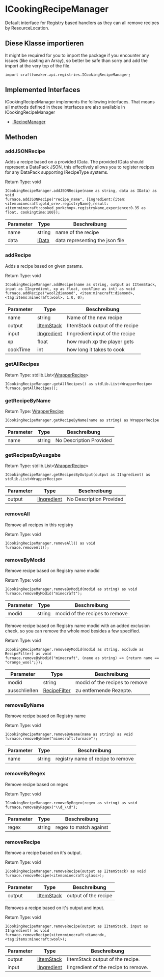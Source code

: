 # ICookingRecipeManager

Default interface for Registry based handlers as they can all remove recipes by ResourceLocation.

## Diese Klasse importieren

It might be required for you to import the package if you encounter any issues (like casting an Array), so better be safe than sorry and add the import at the very top of the file.
```zenscript
import crafttweaker.api.registries.ICookingRecipeManager;
```


## Implemented Interfaces
ICookingRecipeManager implements the following interfaces. That means all methods defined in these interfaces are also available in ICookingRecipeManager

- [IRecipeManager](/vanilla/api/managers/IRecipeManager)

## Methoden

### addJSONRecipe

Adds a recipe based on a provided IData. The provided IData should represent a DataPack JSON, this effectively allows you to register recipes for any DataPack supporting IRecipeType systems.

Return Type: void

```zenscript
ICookingRecipeManager.addJSONRecipe(name as string, data as IData) as void
furnace.addJSONRecipe("recipe_name", {ingredient:{item:<item:minecraft:gold_ore>.registryName},result:<item:minecraft:cooked_porkchop>.registryName,experience:0.35 as float, cookingtime:100});
```

| Parameter | Type                             | Beschreibung                    |
| --------- | -------------------------------- | ------------------------------- |
| name      | string                           | name of the recipe              |
| data      | [IData](/vanilla/api/data/IData) | data representing the json file |


### addRecipe

Adds a recipe based on given params.

Return Type: void

```zenscript
ICookingRecipeManager.addRecipe(name as string, output as IItemStack, input as IIngredient, xp as float, cookTime as int) as void
furnace.addRecipe("wool2diamond", <item:minecraft:diamond>, <tag:items:minecraft:wool>, 1.0, 0);
```

| Parameter | Type                                          | Beschreibung                    |
| --------- | --------------------------------------------- | ------------------------------- |
| name      | string                                        | Name of the new recipe          |
| output    | [IItemStack](/vanilla/api/items/IItemStack)   | IItemStack output of the recipe |
| input     | [IIngredient](/vanilla/api/items/IIngredient) | IIngredient input of the recipe |
| xp        | float                                         | how much xp the player gets     |
| cookTime  | int                                           | how long it takes to cook       |


### getAllRecipes

Return Type: stdlib.List&lt;[WrapperRecipe](/vanilla/api/recipe/WrapperRecipe)&gt;

```zenscript
ICookingRecipeManager.getAllRecipes() as stdlib.List<WrapperRecipe>
furnace.getAllRecipes();
```

### getRecipeByName

Return Type: [WrapperRecipe](/vanilla/api/recipe/WrapperRecipe)

```zenscript
ICookingRecipeManager.getRecipeByName(name as string) as WrapperRecipe
```

| Parameter | Type   | Beschreibung            |
| --------- | ------ | ----------------------- |
| name      | string | No Description Provided |


### getRecipesByAusgabe

Return Type: stdlib.List&lt;[WrapperRecipe](/vanilla/api/recipe/WrapperRecipe)&gt;

```zenscript
ICookingRecipeManager.getRecipesByOutput(output as IIngredient) as stdlib.List<WrapperRecipe>
```

| Parameter | Type                                          | Beschreibung            |
| --------- | --------------------------------------------- | ----------------------- |
| output    | [IIngredient](/vanilla/api/items/IIngredient) | No Description Provided |


### removeAll

Remove all recipes in this registry

Return Type: void

```zenscript
ICookingRecipeManager.removeAll() as void
furnace.removeAll();
```

### removeByModid

Remove recipe based on Registry name modid

Return Type: void

```zenscript
ICookingRecipeManager.removeByModid(modid as string) as void
furnace.removeByModid("minecraft");
```

| Parameter | Type   | Beschreibung                   |
| --------- | ------ | ------------------------------ |
| modid     | string | modid of the recipes to remove |


Remove recipe based on Registry name modid with an added exclusion check, so you can remove the whole mod besides a few specified.

Return Type: void

```zenscript
ICookingRecipeManager.removeByModid(modid as string, exclude as RecipeFilter) as void
furnace.removeByModid("minecraft", (name as string) => {return name == "orange_wool";});
```

| Parameter    | Type                                             | Beschreibung                   |
| ------------ | ------------------------------------------------ | ------------------------------ |
| modid        | string                                           | modid of the recipes to remove |
| ausschließen | [RecipeFilter](/vanilla/api/recipe/RecipeFilter) | zu entfernende Rezepte.        |


### removeByName

Remove recipe based on Registry name

Return Type: void

```zenscript
ICookingRecipeManager.removeByName(name as string) as void
furnace.removeByName("minecraft:furnace");
```

| Parameter | Type   | Beschreibung                      |
| --------- | ------ | --------------------------------- |
| name      | string | registry name of recipe to remove |


### removeByRegex

Remove recipe based on regex

Return Type: void

```zenscript
ICookingRecipeManager.removeByRegex(regex as string) as void
furnace.removeByRegex("\\d_\\d");
```

| Parameter | Type   | Beschreibung           |
| --------- | ------ | ---------------------- |
| regex     | string | regex to match against |


### removeRecipe

Remove a recipe based on it's output.

Return Type: void

```zenscript
ICookingRecipeManager.removeRecipe(output as IItemStack) as void
furnace.removeRecipe(<item:minecraft:glass>);
```

| Parameter | Type                                        | Beschreibung         |
| --------- | ------------------------------------------- | -------------------- |
| output    | [IItemStack](/vanilla/api/items/IItemStack) | output of the recipe |


Removes a recipe based on it's output and input.

Return Type: void

```zenscript
ICookingRecipeManager.removeRecipe(output as IItemStack, input as IIngredient) as void
furnace.removeRecipe(<item:minecraft:diamond>, <tag:items:minecraft:wool>);
```

| Parameter | Type                                          | Beschreibung                         |
| --------- | --------------------------------------------- | ------------------------------------ |
| output    | [IItemStack](/vanilla/api/items/IItemStack)   | IItemStack output of the recipe.     |
| input     | [IIngredient](/vanilla/api/items/IIngredient) | IIngredient of the recipe to remove. |



